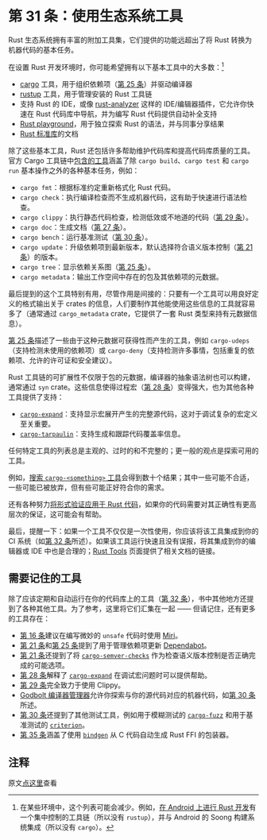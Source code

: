 # 第 31 条：使用生态系统工具

Rust 生态系统拥有丰富的附加工具集，它们提供的功能远超出了将 Rust 转换为机器代码的基本任务。

在设置 Rust 开发环境时，你可能希望拥有以下基本工具中的大多数：[^1]

* [cargo] 工具，用于组织依赖项（[第 25 条]）并驱动编译器
* [rustup] 工具，用于管理安装的 Rust 工具链
* 支持 Rust 的 IDE，或像 [rust-analyzer] 这样的 IDE/编辑器插件，它允许你快速在 Rust 代码库中导航，并为编写 Rust 代码提供自动补全支持
* [Rust playground]，用于独立探索 Rust 的语法，并与同事分享结果
* [Rust 标准库]的文档

除了这些基本工具，Rust 还包括许多帮助维护代码库和提高代码库质量的工具。官方 Cargo 工具链中[包含的工具]涵盖了除 `cargo build`、`cargo test` 和 `cargo run` 基本操作之外的各种基本任务，例如：
* `cargo fmt`：根据标准约定重新格式化 Rust 代码。
* `cargo check`：执行编译检查而不生成机器代码，这有助于快速进行语法检查。
* `cargo clippy`：执行静态代码检查，检测低效或不地道的代码（[第 29 条]）。
* `cargo doc`：生成文档（[第 27 条]）。
* `cargo bench`：运行基准测试（[第 30 条]）。
* `cargo update`：升级依赖项到最新版本，默认选择符合语义版本控制（[第 21 条]）的版本。
* `cargo tree`：显示依赖关系图（[第 25 条]）。
* `cargo metadata`：输出工作空间中存在的包及其依赖项的元数据。

最后提到的这个工具特别有用，尽管作用是间接的：只要有一个工具可以用良好定义的格式输出关于 crates 的信息，人们要制作其他能使用这些信息的工具就容易多了（通常通过 `cargo_metadata` crate，它提供了一套 Rust 类型来持有元数据信息）。

[第 25 条]描述了一些由于这种元数据可获得性而产生的工具，例如 `cargo-udeps`（支持检测未使用的依赖项）或 `cargo-deny`（支持检测许多事情，包括重复的依赖项、允许的许可证和安全建议）。

Rust 工具链的可扩展性不仅限于包的元数据，编译器的抽象语法树也可以构建，通常通过 `syn` crate。这些信息使得过程宏（[第 28 条]）变得强大，也为其他各种工具提供了支持：
* [`cargo-expand`]：支持显示宏展开产生的完整源代码，这对于调试复杂的宏定义至关重要。
* [`cargo-tarpaulin`]：支持生成和跟踪代码覆盖率信息。

任何特定工具的列表总是主观的、过时的和不完整的；更一般的观点是探索可用的工具。

例如，[搜索 `cargo-<something>` 工具]会得到数十个结果；其中一些可能不合适，一些可能已被放弃，但有些可能正好符合你的需求。

还有各种努力[将形式验证应用于 Rust 代码]，如果你的代码需要对其正确性有更高层次的保证，这可能会有帮助。

最后，提醒一下：如果一个工具不仅仅是一次性使用，你应该将该工具集成到你的 CI 系统（如[第 32 条]所述）。如果该工具运行快速且没有误报，将其集成到你的编辑器或 IDE 中也是合理的；[Rust Tools] 页面提供了相关文档的链接。

## 需要记住的工具

除了应该定期和自动运行在你的代码库上的工具（[第 32 条]），书中其他地方还提到了各种其他工具。为了参考，这里将它们汇集在一起 —— 但请记住，还有更多的工具存在：
* [第 16 条]建议在编写微妙的 `unsafe` 代码时使用 [Miri]。
* [第 21 条]和[第 25 条]提到了用于管理依赖项更新 [Dependabot]。
* [第 21 条]还提到了将 [`cargo-semver-checks`] 作为检查语义版本控制是否正确完成的可能选项。
* [第 28 条]解释了 [`cargo-expand`] 在调试宏问题时可以提供帮助。
* [第 29 条]完全致力于使用 Clippy。
* [Godbolt 编译器管理器]允许你探索与你的源代码对应的机器代码，如[第 30 条]所述。
* [第 30 条]还提到了其他测试工具，例如用于模糊测试的 [`cargo-fuzz`] 和用于基准测试的 [`criterion`]。
* [第 35 条]涵盖了使用 [`bindgen`] 从 C 代码自动生成 Rust FFI 的包装器。

## 注释

[^1]: 在某些环境中，这个列表可能会减少。例如，[在 Android 上进行 Rust 开发](https://source.android.com/docs/setup/build/rust/building-rust-modules/overview)有一个集中控制的工具链（所以没有 `rustup`），并与 Android 的 Soong 构建系统集成（所以没有 `cargo`）。

原文[点这里](https://www.lurklurk.org/effective-rust/use-tools.html)查看

<!-- 参考链接 -->

[第 16 条]: ../chapter_3/item16-unsafe.md
[第 21 条]: ../chapter_4/item21-semver.html
[第 25 条]: ../chapter_4/item25-dep-graph.md
[第 27 条]: item27-document-public-interfaces.md
[第 28 条]: item28-use-macros-judiciously.md
[第 29 条]: item29-listen-to-clippy.md
[第 30 条]: item30-write-more-than-unit-tests.md
[第 32 条]: item32-ci.md
[第 35 条]: ../chapter_6/item35-bindgen.md

[cargo]: https://doc.rust-lang.org/cargo/
[rustup]: https://github.com/rust-lang/rustup
[rust-analyzer]: https://github.com/rust-lang/rust-analyzer
[Rust playground]: https://play.rust-lang.org/
[Rust 标准库]: https://doc.rust-lang.org/std/
[包含的工具]: https://doc.rust-lang.org/cargo/commands/index.html
[`cargo-expand`]: https://github.com/dtolnay/cargo-expand
[`cargo-tarpaulin`]: https://docs.rs/cargo-tarpaulin
[搜索 `cargo-<something>` 工具]: https://docs.rs/releases/search?query=cargo-
[将形式验证应用于 Rust 代码]: https://alastairreid.github.io/automatic-rust-verification-tools-2021
[Rust Tools]: https://rust-lang.org/tools
[Miri]: https://github.com/rust-lang/miri
[Dependabot]: https://docs.github.com/en/code-security/dependabot
[`cargo-semver-checks`]: https://github.com/obi1kenobi/cargo-semver-checks
[`cargo-expand`]: https://github.com/dtolnay/cargo-expand
[Godbolt 编译器管理器]: https://rust.godbolt.org
[`cargo-fuzz`]: https://github.com/rust-fuzz/cargo-fuzz
[`criterion`]: https://crates.io/crates/criterion
[`bindgen`]: https://rust-lang.github.io/rust-bindgen/
